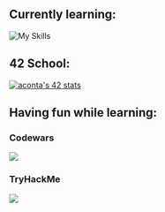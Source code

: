 ## Currently learning:
![My Skills](https://skillicons.dev/icons?i=c,py)

## 42 School:
[![aconta's 42 stats](https://badge42.vercel.app/api/v2/clbqdjc5500060fksggjr3ti8/stats?cursusId=21&coalitionId=undefined)](https://github.com/JaeSeoKim/badge42)
## Having fun while learning:
### Codewars
![](https://www.codewars.com/users/CoAle/badges/large)

### TryHackMe
![](https://tryhackme-badges.s3.amazonaws.com/atypicalNebu.png?)

<!--
**coale/coale** is a ✨ _special_ ✨ repository because its `README.md` (this file) appears on your GitHub profile.

Here are some ideas to get you started:

- 🔭 I’m currently working on ...
- 🌱 I’m currently learning ...
- 👯 I’m looking to collaborate on ...
- 🤔 I’m looking for help with ...
- 💬 Ask me about ...
- 📫 How to reach me: ...
- 😄 Pronouns: ...
- ⚡ Fun fact: ...


TOOL DA GUARDARE:
https://readme-typing-svg.demolab.com/demo/

https://simpleicons.org/?q=42
-->
